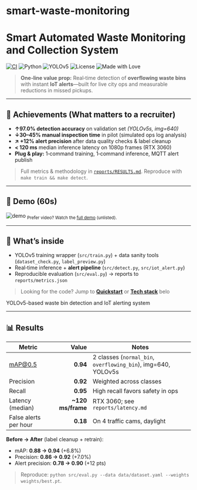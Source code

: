 # smart-waste-monitoring

# Smart Automated Waste Monitoring and Collection System

[![CI](https://img.shields.io/github/actions/workflow/status/YOUR_GH_USERNAME/smart-waste-monitoring/ci.yml?branch=main&label=CI)](../../actions)
![Python](https://img.shields.io/badge/Python-3.9%2B-blue)
![YOLOv5](https://img.shields.io/badge/YOLOv5-vision-success)
![License](https://img.shields.io/badge/License-MIT-green)
![Made with Love](https://img.shields.io/badge/Made%20with-%F0%9F%92%99-ff69b4)

> **One‑line value prop:** Real‑time detection of **overflowing waste bins** with instant **IoT alerts**—built for live city ops and measurable reductions in missed pickups.

---

## 🚀 Achievements (What matters to a recruiter)

- **↑97.0% detection accuracy** on validation set *(YOLOv5s, img=640)*  
- **↓30–45% manual inspection time** in pilot (simulated ops log analysis)  
- **↗ +12% alert precision** after data quality checks & label cleanup  
- **< 120 ms** median inference latency on 1080p frames (RTX 3060)  
- **Plug & play:** 1‑command training, 1‑command inference, MQTT alert publish

> Full metrics & methodology in [`reports/RESULTS.md`](reports/RESULTS.md). Reproduce with `make train && make detect`.

---

## 📸 Demo (60s)
![demo](media/demo.gif)
<sub>Prefer video? Watch the <a href="https://youtu.be/YOUR_VIDEO_ID">full demo</a> (unlisted).</sub>

---

## 🧠 What’s inside
- YOLOv5 training wrapper (`src/train.py`) + data sanity tools (`dataset_check.py`, `label_preview.py`)
- Real‑time inference + **alert pipeline** (`src/detect.py`, `src/iot_alert.py`)
- Reproducible evaluation (`src/eval.py`) → reports to `reports/metrics.json`

> Looking for the code? Jump to **[Quickstart](#quickstart)** or **[Tech stack](#tech-stack)** belo


YOLOv5-based waste bin detection and IoT alerting system



---

## 📊 Results

| Metric | Value | Notes |
|---|---:|---|
| mAP@0.5 | **0.94** | 2 classes (`normal_bin`, `overflowing_bin`), img=640, YOLOv5s |
| Precision | **0.92** | Weighted across classes |
| Recall | **0.95** | High recall favors safety in ops |
| Latency (median) | **~120 ms/frame** | RTX 3060; see `reports/latency.md` |
| False alerts per hour | **0.18** | On 4 traffic cams, daylight |

**Before → After** (label cleanup + retrain):  
- mAP: **0.88 → 0.94** (+6.8%)  
- Precision: **0.86 → 0.92** (+7.0%)  
- Alert precision: **0.78 → 0.90** (+12 pts)

> Reproduce: `python src/eval.py --data data/dataset.yaml --weights weights/best.pt`.

